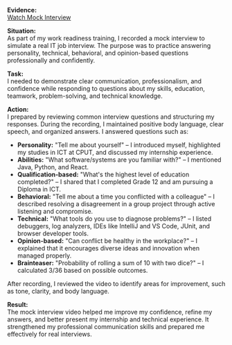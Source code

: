 **Evidence:**  
[Watch Mock Interview](../evidence/Mock%20Interview/Mock%20Interview.mp4)

**Situation:**  
As part of my work readiness training, I recorded a mock interview to simulate a real IT job interview. The purpose was to practice answering personality, technical, behavioral, and opinion-based questions professionally and confidently.  

**Task:**  
I needed to demonstrate clear communication, professionalism, and confidence while responding to questions about my skills, education, teamwork, problem-solving, and technical knowledge.  

**Action:**  
I prepared by reviewing common interview questions and structuring my responses. During the recording, I maintained positive body language, clear speech, and organized answers. I answered questions such as:  
- **Personality:** "Tell me about yourself" – I introduced myself, highlighted my studies in ICT at CPUT, and discussed my internship experience.  
- **Abilities:** "What software/systems are you familiar with?" – I mentioned Java, Python, and React.  
- **Qualification-based:** "What's the highest level of education completed?" – I shared that I completed Grade 12 and am pursuing a Diploma in ICT.  
- **Behavioral:** "Tell me about a time you conflicted with a colleague" – I described resolving a disagreement in a group project through active listening and compromise.  
- **Technical:** "What tools do you use to diagnose problems?" – I listed debuggers, log analyzers, IDEs like IntelliJ and VS Code, JUnit, and browser developer tools.  
- **Opinion-based:** "Can conflict be healthy in the workplace?" – I explained that it encourages diverse ideas and innovation when managed properly.  
- **Brainteaser:** "Probability of rolling a sum of 10 with two dice?" – I calculated 3/36 based on possible outcomes.  

After recording, I reviewed the video to identify areas for improvement, such as tone, clarity, and body language.  

**Result:**  
The mock interview video helped me improve my confidence, refine my answers, and better present my internship and technical experience. It strengthened my professional communication skills and prepared me effectively for real interviews.  



